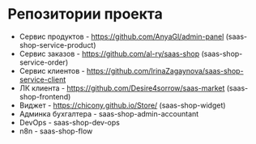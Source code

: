# Репозитории проекта

* Сервис продуктов - https://github.com/AnyaGl/admin-panel (saas-shop-service-product)
* Сервис заказов - https://github.com/al-ry/saas-shop (saas-shop-service-order)
* Сервис клиентов - https://github.com/IrinaZagaynova/saas-shop-service-client
* ЛК клиента - https://github.com/Desire4sorrow/saas-market (saas-shop-frontend)
* Виджет - https://chicony.github.io/Store/ (saas-shop-widget)
* Админка бухгалтера - saas-shop-admin-accountant
* DevOps - saas-shop-dev-ops
* n8n - saas-shop-flow